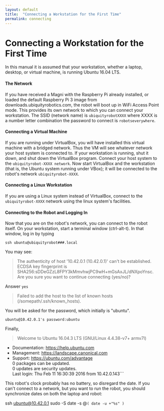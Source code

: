 ```yaml
---
layout: default
title:  "Connecting a Workstation for the First Time"
permalink: connecting
---
```

# Connecting a Workstation for the First Time

In this manual it is assumed that your workstation, whether a laptop, desktop, or virtual machine, is running Ubuntu 16.04 LTS.

#### The Network

If you have received a Magni with the Raspberry Pi already installed, or loaded the default Raspberry Pi 3 image from downloads.ubiquityrobotics.com, the robot will boot up in WiFi Access Point mode. This provides its own network to which you can connect your workstation.  The SSID (network name) is `ubiquityrobotXXXX` where XXXX is a number letter combination the password to connect is `robotseverywhere`.

#### Connecting a Virtual Machine

If you are running under VirtualBox, you will have installed this virtual machine with a bridged network.  Thus the VM will see whatever network your host system is connected to. If your workstation is running, shut it down,  and shut down the VirtualBox program. Connect your host system to the `ubiquityrobot-XXXX network`.  Now start VirtualBox and the workstation (that is, the Ubuntu system running under VBox); it will be connected to the robot's network `ubiquityrobot-XXXX`.

#### Connecting a Linux Workstation

If you are using a Linux system instead of VirtualBox, connect to the `ubiquityrobot-XXXX` network using the linux system's facilities.

#### Connecting to the Robot and Logging In

Now that you are on the robot's network, you can connect to the robot itself. On your workstation, start a terminal window (ctrl-alt-t). In that window, log in by typing

```ssh ubuntu@ubiquityrobot###.local```

You may see:

>The authenticity of host '10.42.0.1 (10.42.0.1)' can't be established.  
    ECDSA key fingerprint is SHA256:sDDeGZzL8FPY3kMmvhwjPC9wH+mGsAxJL/dNXpoYnsc.  
    Are you sure you want to continue connecting (yes/no)?

Answer `yes`

>Failed to add the host to the list of known hosts (/somepath/.ssh/known_hosts).

You will be asked for the password, which initially is "ubuntu".

```ubuntu@10.42.0.1's password:ubuntu```

Finally,

>Welcome to Ubuntu 16.04.3 LTS (GNU/Linux 4.4.38-v7+ armv7l)
  * Documentation:  https://help.ubuntu.com
  * Management:     https://landscape.canonical.com
  * Support:        https://ubuntu.com/advantage  
  0 packages can be updated.  
  0 updates are security updates.  
 Last login: Thu Feb 11 16:30:39 2016 from 10.42.0.143```

This robot's clock probably has no battery, so disregard the date. If you can't connect to a network, but you want to run the robot, you should synchronize dates on both the laptop and robot:

ssh ubuntu@10.42.0.1 sudo -S date -s @`( date -u +"%s" )`


<!--
Next, use pifi to list the nearby networks and to connect your robot to your local area network:

 ```ubuntu@ubiquityrobot:~$ pifi status```

 >Network Mangager reports AP mode support on B8:27:EB:2B:3F:6B  
 Device is currently acting as an Access Point

 ```ubuntu@ubiquityrobot:~$ pifi list seen```

>MyNetwork  
Neighbor's network  
Other Network

```ubuntu@ubiquityrobot:~$ sudo pifi add “MyNetwork”  “password”```

Note: "sudo" is a linux command that allows administrative actions.  Linux will often ask you for your password ("ubuntu", if you haven't changed it) when you use it.

Now reboot.

```sudo reboot```

The robot will reboot and attach to the “ssid” wifi network. To test,

```$ping ubiquityrobot####.local```

The ping result shows the network address of the robot:

 >PING ubiquityrobot.local (10.0.0.113) 56(84) bytes of data.  
 64 bytes from 10.0.0.113: icmp_seq=1 ttl=64 time=97.6 ms  
 64 bytes from 10.0.0.113: icmp_seq=2 ttl=64 time=5.70 ms  

Now ssh into 10.0.0.113

 ```$ ssh ubuntu@10.0.0.113```

As before:
>The authenticity of host '10.0.0.113 (10.0.0.113)' can't be established.  
ECDSA key fingerprint is SHA256:sDDeGZzL8FPY3kMmvhwjPC9wH+mGsAxJL/dNXpoYnsc.
Are you sure you want to continue connecting (yes/no)?

```yes```

>Failed to add the host to the list of known hosts (/somepath/.ssh/known_hosts).
ubuntu@10.0.0.113's password:

 ```ubuntu```

>Welcome to Ubuntu 16.04.3 LTS (GNU/Linux 4.4.38-v7+ armv7l)
  * Documentation:  https://help.ubuntu.com
  * Management:     https://landscape.canonical.com
  * Support:        https://ubuntu.com/advantage
 22 packages can be updated.
 12 updates are security updates.
 Last login: Thu Feb 11 16:31:06 2016 from 10.42.0.143

Verify that Magni is running and you are connected:

```rostopic list```

If things are ok you should see a list of topics including /joy which means you can drive with a joystick.

Now check the date.

```ubuntu@ubiquityrobot:~$ date```
 >Mon Aug 14 17:16:26 UTC 2017

Now that you have the correct date you can update the robot to get changes that have been made since the robot was manufactured.

```sudo apt-get update```  
```sudo apt-get upgrade```

This should take some time, since it may have been a while since the original image was made.
-->
